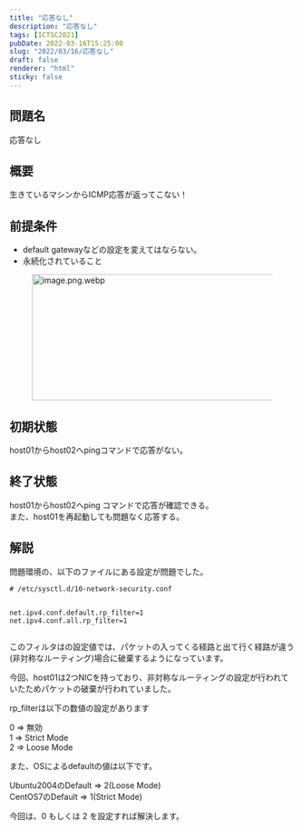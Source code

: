 ```yaml
---
title: "応答なし"
description: "応答なし"
tags: [ICTSC2021]
pubDate: 2022-03-16T15:25:00
slug: "2022/03/16/応答なし"
draft: false
renderer: "html"
sticky: false
---
```



<h2>問題名</h2>



<p>応答なし</p>



<h2>概要</h2>



<p>生きているマシンからICMP応答が返ってこない！</p>



<h2>前提条件</h2>



<ul><li>default gatewayなどの設定を変えてはならない。</li><li>永続化されていること</li></ul>



<figure class="wp-block-image size-large"><img decoding="async" loading="lazy" width="461" height="222" src="/images/wp/2022/03/620663bf08f3bf005293ad86.png.webp" alt="image.png.webp" class="wp-image-3540"/></figure>



<h2>初期状態</h2>



<p>host01からhost02へpingコマンドで応答がない。</p>



<h2>終了状態</h2>



<p>host01からhost02へping コマンドで応答が確認できる。<br>
また、host01を再起動しても問題なく応答する。</p>



<h2>解説</h2>



<p>問題環境の、以下のファイルにある設定が問題でした。</p>


<div class="wp-block-syntaxhighlighter-code "><pre><code># /etc/sysctl.d/10-network-security.conf

net.ipv4.conf.default.rp_filter=1
net.ipv4.conf.all.rp_filter=1</code></pre></div>


<p>このフィルタはの設定値では、パケットの入ってくる経路と出て行く経路が違う(非対称なルーティング)場合に破棄するようになっています。</p>



<p>今回、host01は2つNICを持っており、非対称なルーティングの設定が行われていたためパケットの破棄が行われていました。</p>



<p>rp_filterは以下の数値の設定があります</p>



<p> 0 =&gt; 無効  <br> 1 =&gt; Strict Mode  <br> 2 =&gt; Loose Mode  </p>



<p>また、OSによるdefaultの値は以下です。</p>



<p>Ubuntu2004のDefault =&gt; 2(Loose Mode)  <br>
CentOS7のDefault    =&gt; 1(Strict Mode)</p>



<p>今回は、0 もしくは 2 を設定すれば解決します。</p>
